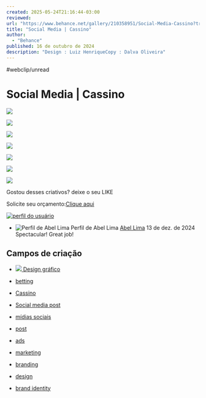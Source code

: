 ```yaml
---
created: 2025-05-24T21:16:44-03:00
reviewed:
url: "https://www.behance.net/gallery/210358951/Social-Media-Cassino?tracking_source=search_projects|cassino&l=232"
title: "Social Media | Cassino"
author:
  - "Behance"
published: 16 de outubro de 2024
description: "Design : Luiz HenriqueCopy : Dalva Oliveira"
---
```


#webclip/unread

# Social Media | Cassino

![](https://mir-s3-cdn-cf.behance.net/project_modules/1400_webp/5e6b86210358951.670fcb5ddee5e.jpg)

![](https://mir-s3-cdn-cf.behance.net/project_modules/disp_webp/09e353210358951.670fca403c5fb.jpg)

![](https://mir-s3-cdn-cf.behance.net/project_modules/disp_webp/f34834210358951.670fca403cdb9.jpg)

![](https://mir-s3-cdn-cf.behance.net/project_modules/disp_webp/9dc386210358951.670fca403d2f5.jpg)

![](https://mir-s3-cdn-cf.behance.net/project_modules/disp_webp/e9eee1210358951.670fca41164d6.jpg)

![](https://mir-s3-cdn-cf.behance.net/project_modules/disp_webp/0255f2210358951.670fca41169c8.jpg)

![](https://mir-s3-cdn-cf.behance.net/project_modules/disp_webp/6e182f210358951.670fca411700e.jpg)

Gostou desses criativos? deixe o seu LIKE

Solicite seu orçamento:[Clique aqui](https://wa.me/5511985100425)

  

[![perfil do usuário](https://a5.behance.net/01cfa6ef3ae463bd4087b7a7dbb651d61b11e370/img/profile/avatars/paintbucket-50.png?cb=264615658)](https://www.behance.net/giovannimota2)

- ![Perfil de Abel Lima](https://mir-s3-cdn-cf.behance.net/user/115/5eb0d9760600645.67b50f702531c.jpg)
	Perfil de Abel Lima
	[Abel Lima](https://www.behance.net/sevendesigner)
	13 de dez. de 2024
	Spectacular! Great job!

## Campos de criação

- [![](https://a5.behance.net/01cfa6ef3ae463bd4087b7a7dbb651d61b11e370/img/creative_fields/bg/graphicdesign.jpg)
	Design gráfico
	](https://www.behance.net/search/projects?field=Graphic%20Design)

- [betting](https://www.behance.net/search/projects/betting?tracking_source=project_tag)
- [Cassino](https://www.behance.net/search/projects/Cassino?tracking_source=project_tag)
- [Social media post](https://www.behance.net/search/projects/Social%20media%20post?tracking_source=project_tag)
- [mídias sociais](https://www.behance.net/search/projects/m%C3%ADdias%20sociais?tracking_source=project_tag)
- [post](https://www.behance.net/search/projects/post?tracking_source=project_tag)
- [ads](https://www.behance.net/search/projects/ads?tracking_source=project_tag)
- [marketing](https://www.behance.net/search/projects/marketing%20%20?tracking_source=project_tag)
- [branding](https://www.behance.net/search/projects/branding%20?tracking_source=project_tag)
- [design](https://www.behance.net/search/projects/design?tracking_source=project_tag)
- [brand identity](https://www.behance.net/search/projects/brand%20identity?tracking_source=project_tag)